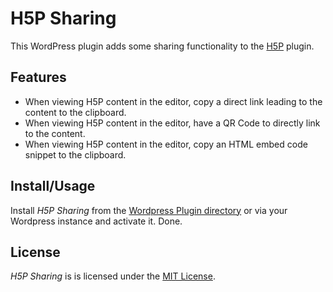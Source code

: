 # H5P Sharing
This WordPress plugin adds some sharing functionality to the [H5P](https://h5p.org) plugin.

## Features
* When viewing H5P content in the editor, copy a direct link leading to the content to the clipboard.
* When viewing H5P content in the editor, have a QR Code to directly link to the content.
* When viewing H5P content in the editor, copy an HTML embed code snippet to the clipboard.

## Install/Usage
Install _H5P Sharing_ from the [Wordpress Plugin directory](https://wordpress.org/plugins/h5psharing/) or via your Wordpress
instance and activate it. Done.

## License
_H5P Sharing_ is is licensed under the [MIT License](https://github.com/octofuchs/h5psharing/blob/master/LICENSE).

